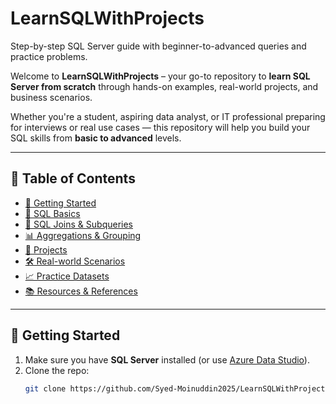 # LearnSQLWithProjects
Step-by-step SQL Server guide with beginner-to-advanced queries and practice problems.
 
Welcome to **LearnSQLWithProjects** – your go-to repository to **learn SQL Server from scratch** through hands-on examples, real-world projects, and business scenarios.

Whether you're a student, aspiring data analyst, or IT professional preparing for interviews or real use cases — this repository will help you build your SQL skills from **basic to advanced** levels.

---

## 📌 Table of Contents

- [🚀 Getting Started](#-getting-started)
- [📘 SQL Basics](#-sql-basics)
- [🔄 SQL Joins & Subqueries](#-sql-joins--subqueries)
- [📊 Aggregations & Grouping](#-aggregations--grouping)
- [📁 Projects](#-projects)
- [🛠 Real-world Scenarios](#-real-world-scenarios)
- [📈 Practice Datasets](#-practice-datasets)
- [📚 Resources & References](#-resources--references)

---

## 🚀 Getting Started

1. Make sure you have **SQL Server** installed (or use [Azure Data Studio](https://learn.microsoft.com/en-us/sql/azure-data-studio/)).
2. Clone the repo:
   ```bash
   git clone https://github.com/Syed-Moinuddin2025/LearnSQLWithProjects.git
